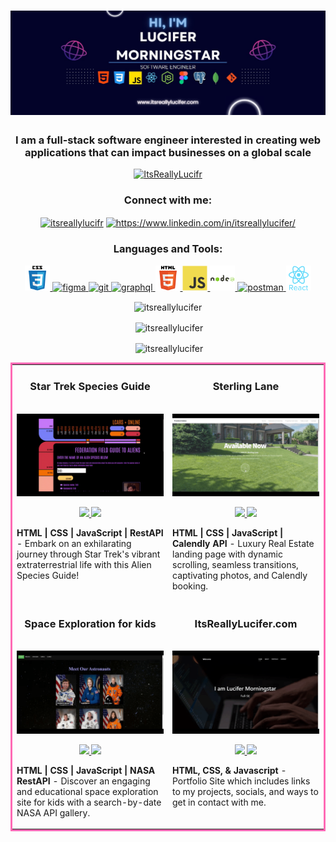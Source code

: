 

<h1 align="center"><img src="twitterBanner2.jpg">


<h3 align="center">I am a full-stack software engineer interested in creating web applications that can impact businesses on a global scale</h3>

<p align="center"> <a href="https://twitter.com/ItsReallyLucifr" target="blank"><img src="https://img.shields.io/twitter/follow/itsreallylucifr?logo=twitter&style=for-the-badge" alt="ItsReallyLucifr" /></a> </p>



<h3 align="center">Connect with me:</h3>
<p align="center">
<a href="https://twitter.com/itsreallylucifr" target="blank"><img align="center" src="https://raw.githubusercontent.com/rahuldkjain/github-profile-readme-generator/master/src/images/icons/Social/twitter.svg" alt="itsreallylucifr" height="30" width="40" /></a>
<a href="https://www.linkedin.com/in/itsreallylucifer/" target="blank"><img align="center" src="https://raw.githubusercontent.com/rahuldkjain/github-profile-readme-generator/master/src/images/icons/Social/linked-in-alt.svg" alt="https://www.linkedin.com/in/itsreallylucifer/" height="30" width="40" /></a>
</p>

<h3 align="center">Languages and Tools:</h3>
<p align="center"> <a href="https://www.w3schools.com/css/" target="_blank" rel="noreferrer"> <img src="https://raw.githubusercontent.com/devicons/devicon/master/icons/css3/css3-original-wordmark.svg" alt="css3" width="40" height="40"/> </a> <a href="https://www.figma.com/" target="_blank" rel="noreferrer"> <img src="https://www.vectorlogo.zone/logos/figma/figma-icon.svg" alt="figma" width="40" height="40"/> </a> <a href="https://git-scm.com/" target="_blank" rel="noreferrer"> <img src="https://www.vectorlogo.zone/logos/git-scm/git-scm-icon.svg" alt="git" width="40" height="40"/> </a> <a href="https://graphql.org" target="_blank" rel="noreferrer"> <img src="https://www.vectorlogo.zone/logos/graphql/graphql-icon.svg" alt="graphql" width="40" height="40"/> </a> <a href="https://www.w3.org/html/" target="_blank" rel="noreferrer"> <img src="https://raw.githubusercontent.com/devicons/devicon/master/icons/html5/html5-original-wordmark.svg" alt="html5" width="40" height="40"/> </a> <a href="https://developer.mozilla.org/en-US/docs/Web/JavaScript" target="_blank" rel="noreferrer"> <img src="https://raw.githubusercontent.com/devicons/devicon/master/icons/javascript/javascript-original.svg" alt="javascript" width="40" height="40"/> </a> <a href="https://nodejs.org" target="_blank" rel="noreferrer"> <img src="https://raw.githubusercontent.com/devicons/devicon/master/icons/nodejs/nodejs-original-wordmark.svg" alt="nodejs" width="40" height="40"/> </a> <a href="https://postman.com" target="_blank" rel="noreferrer"> <img src="https://www.vectorlogo.zone/logos/getpostman/getpostman-icon.svg" alt="postman" width="40" height="40"/> </a> <a href="https://reactjs.org/" target="_blank" rel="noreferrer"> <img src="https://raw.githubusercontent.com/devicons/devicon/master/icons/react/react-original-wordmark.svg" alt="react" width="40" height="40"/> </a>   </p>

<p align="center"><img align="center" src="https://github-readme-stats.vercel.app/api/top-langs?username=itsreallylucifer&show_icons=true&locale=en&layout=compact" alt="itsreallylucifer" /></p>

<p align="center">&nbsp;<img align="center" src="https://github-readme-stats.vercel.app/api?username=itsreallylucifer&show_icons=true&locale=en" alt="itsreallylucifer"></p>
  
<p align="center">&nbsp;<img align="center" src="https://github-readme-streak-stats.herokuapp.com/?user=itsreallylucifer&" alt="itsreallylucifer" /></p>
<div>

<table bordercolor="#ff69b4">
  <tr>
    <td width="50%" valign="top">
      <h3 align="center">Star Trek Species Guide</h3>
        <br />
        <a target="_blank" href="https://startrekspecies.netlify.app/">
            <img src="https://github.com/ItsReallyLucifer/StarTrekGuide/blob/a10a11e9ceb0519df47908b0197065104f960eb9/starTrekgif1.gif" width="100%" alt="Star Trek"/>
        </a>
        <br />
        <p align="center">
          
  <a href="https://github.com/ItsReallyLucifer/StarTrekGuide" target="_blank">
    <img src="https://img.shields.io/static/v1?label=|&message=REPO&color=58c558&style=plastic&logo=github&logo-color=white"/>
  </a>  
  <a href="https://startrekspecies.netlify.app/" target="_blank">
    <img src="https://img.shields.io/static/v1?label=|&message=WEBSITE&color=58c558&style=plastic&logo=wordpress&logo-color=white"/>
  </a>
      </p>
        <p><strong>HTML | CSS | JavaScript | RestAPI</strong> - Embark on an exhilarating journey through Star Trek's vibrant extraterrestrial life with this Alien Species Guide!</p>
    </td>
    <td width="50%" valign="top">
      <h3 align="center">Sterling Lane</h3>
        <br />
      <a target="_blank" href="https://sterlinglane.netlify.app/">
            <img src="https://github.com/ItsReallyLucifer/PortfolioMain/blob/2e1e1396fe00a4b684a957a43c1ed5fb4c8f5cb0/devfolio-master/img/sterling.gif" width="100%"  alt="Sterling Lane"/>
        </a>
        <br />
        <p align="center">
          
  <a href="******LINK TO THE GIT REPO *******" target="_blank">
    <img src="https://img.shields.io/static/v1?label=|&message=REPO&color=58c558&style=plastic&logo=github&logo-color=white"/>
  </a>
  <a href="https://sterlinglane.netlify.app/" target="_blank">
    <img src="https://img.shields.io/static/v1?label=|&message=WEBSITE&color=58c558&style=plastic&logo=wordpress&logo-color=white"/>
  </a>
      </p>
        <p><strong>HTML | CSS | JavaScript | Calendly API </strong> - Luxury Real Estate landing page with dynamic scrolling, seamless transitions, captivating photos, and Calendly booking.</p>
    </td>
  </tr>
  
   <tr>
    <td width="50%" valign="top">
      <h3 align="center">Space Exploration for kids</h3>
      <br />
        <a target="_blank" href="https://nasaexplorationfun.netlify.app/">
          <img src="https://github.com/ItsReallyLucifer/NasaExploration/blob/bae3743f7c9e4775fde49961716ba59020fff60c/img/nasafun1.gif" width="100%" alt="Space exploration"/>
        </a>
      <br />
        <p align="center">
  <a href="https://github.com/ItsReallyLucifer/NasaExploration" target="_blank">
    <img src="https://img.shields.io/static/v1?label=|&message=REPO&color=58c558&style=plastic&logo=github&logo-color=white"/>
  </a>
  <a href="https://nasaexplorationfun.netlify.app/" target="_blank">
    <img src="https://img.shields.io/static/v1?label=|&message=WEBSITE&color=58c558&style=plastic&logo=wordpress&logo-color=white"/>
  </a>
      </p>
        <p><strong>HTML | CSS | JavaScript | NASA RestAPI</strong> - Discover an engaging and educational space exploration site for kids with a search-by-date NASA API gallery.</p>
    </td>
    <td width="50%" valign="top">
      <h3 align="center">ItsReallyLucifer.com</h3>
        <br />
        <a target="_blank" href="https://itsreallylucifer.com/">
          <img src="https://github.com/ItsReallyLucifer/PortfolioMain/blob/a23d8e721bd4e055aef715bf3c6ec7816381bffe/devfolio-master/luciferPort.gif" width="100%" alt="Portfolio"/>
        </a>
        <br />
        <p align="center">
          
  <a href="https://github.com/ItsReallyLucifer/PortfolioMain" target="_blank">
    <img src="https://img.shields.io/static/v1?label=|&message=REPO&color=58c558&style=plastic&logo=github&logo-color=white"/>
  </a>
  <a href="https://itsreallylucifer.com/" target="_blank">
    <img src="https://img.shields.io/static/v1?label=|&message=WEBSITE&color=58c558&style=plastic&logo=wordpress&logo-color=white"/>
  </a>
      </p>
        <p><strong>HTML, CSS, & Javascript</strong> - Portfolio Site which includes links to my projects, socials, and ways to get in contact with me.</p>
    </td>
  </tr>
</table>
